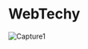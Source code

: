 # WebTechy
![Capture1](https://user-images.githubusercontent.com/100296625/155531752-510582eb-dec5-4cc6-8f87-ae2117132af5.PNG)
